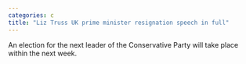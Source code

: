 ```yaml
---
categories: c
title: "Liz Truss UK prime minister resignation speech in full"
---
```

An election for the next leader of the Conservative Party will take place within the next week.